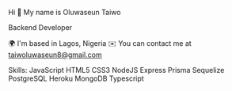 Hi 👋 My name is Oluwaseun Taiwo

Backend Developer

🌍  I'm based in Lagos, Nigeria
✉️  You can contact me at taiwoluwaseun8@gmail.com

Skills:
JavaScript HTML5 CSS3 NodeJS Express Prisma Sequelize PostgreSQL Heroku MongoDB Typescript
